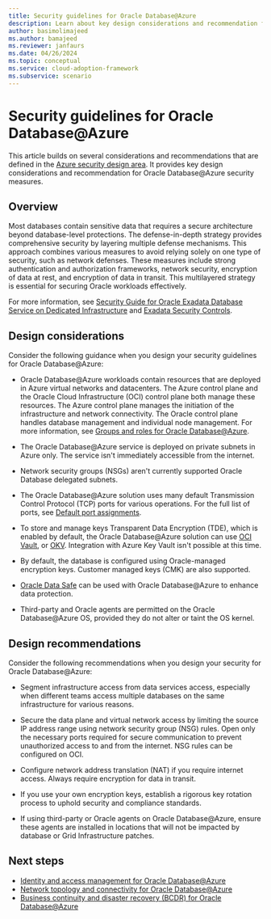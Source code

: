```yaml
---
title: Security guidelines for Oracle Database@Azure
description: Learn about key design considerations and recommendation for Oracle Database@Azure security measures.
author: basimolimajeed
ms.author: bamajeed
ms.reviewer: janfaurs
ms.date: 04/26/2024
ms.topic: conceptual
ms.service: cloud-adoption-framework
ms.subservice: scenario
---
```


# Security guidelines for Oracle Database@Azure

This article builds on several considerations and recommendations that are defined in the [Azure security design area](../../ready/landing-zone/design-area/security.md). It provides key design considerations and recommendation for Oracle Database@Azure security measures.

## Overview

Most databases contain sensitive data that requires a secure architecture beyond database-level protections. The defense-in-depth strategy provides comprehensive security by layering multiple defense mechanisms. This approach combines various measures to avoid relying solely on one type of security, such as network defenses. These measures include strong authentication and authorization frameworks, network security, encryption of data at rest, and encryption of data in transit. This multilayered strategy is essential for securing Oracle workloads effectively.

For more information, see [Security Guide for Oracle Exadata Database Service on Dedicated Infrastructure](https://docs.oracle.com/en/engineered-systems/exadata-cloud-service/ecscm/ecs-security-guide.html#GUID-EBDA0EB5-734A-4AD2-A740-8C174B1FFE3B) and [Exadata Security Controls](https://www.oracle.com/a/ocom/docs/engineered-systems/exadata/exadata-cloud-service-security.pdf). 

## Design considerations

Consider the following guidance when you design your security guidelines for Oracle Database@Azure:
 
- Oracle Database@Azure workloads contain resources that are deployed in Azure virtual networks and datacenters. The Azure control plane and the Oracle Cloud Infrastructure (OCI) control plane both manage these resources. The Azure control plane manages the initiation of the infrastructure and network connectivity. The Oracle control plane handles database management and individual node management. For more information, see [Groups and roles for Oracle Database@Azure](/azure/oracle/oracle-db/oracle-database-groups-roles).
 
- The Oracle Database@Azure service is deployed on private subnets in Azure only. The service isn't immediately accessible from the internet.
 
- Network security groups (NSGs) aren't currently supported Oracle Database delegated subnets.
 
- The Oracle Database@Azure solution uses many default Transmission Control Protocol (TCP) ports for various operations. For the full list of ports, see [Default port assignments](https://docs.oracle.com/en/engineered-systems/exadata-database-machine/dbmin/exadata-network-requirements.html#GUID-A454DAB3-7606-4288-9139-0C02A7669BE3).
 
- To store and manage keys Transparent Data Encryption (TDE), which is enabled by default, the Oracle Database@Azure solution can use [OCI Vault](https://docs.oracle.com/en-us/iaas/Content/KeyManagement/Concepts/keyoverview.htm), or [OKV](https://www.oracle.com/security/database-security/key-vault/). Integration with Azure Key Vault isn't possible at this time.
 
- By default, the database is configured using Oracle-managed encryption keys. Customer managed keys (CMK) are also supported. 

- [Oracle Data Safe](https://docs.oracle.com/en/cloud/paas/data-safe/admds/register-oracle-cloud-database.html#GUID-F75522C5-5D6C-499C-875C-228ADE00472A) can be used with Oracle Database@Azure to enhance data protection.
 
- Third-party and Oracle agents are permitted on the Oracle Database@Azure OS, provided they do not alter or taint the OS kernel.
 
## Design recommendations
 
Consider the following recommendations when you design your security for Oracle Database@Azure:
 
- Segment infrastructure access from data services access, especially when different teams access multiple databases on the same infrastructure for various reasons.
 
- Secure the data plane and virtual network access by limiting the source IP address range using network security group (NSG) rules. Open only the necessary ports required for secure communication to prevent unauthorized access to and from the internet. NSG rules can be configured on OCI.
 
- Configure network address translation (NAT) if you require internet access. Always require encryption for data in transit.
 
- If you use your own encryption keys, establish a rigorous key rotation process to uphold security and compliance standards.
 
- If using third-party or Oracle agents on Oracle Database@Azure, ensure these agents are installed in locations that will not be impacted by database or Grid Infrastructure patches.

## Next steps

- [Identity and access management for Oracle Database@Azure](oracle-iam-odaa.md)
- [Network topology and connectivity for Oracle Database@Azure](oracle-network-topology-odaa.md)
- [Business continuity and disaster recovery (BCDR) for Oracle Database@Azure](oracle-disaster-recovery-odaa.md)
